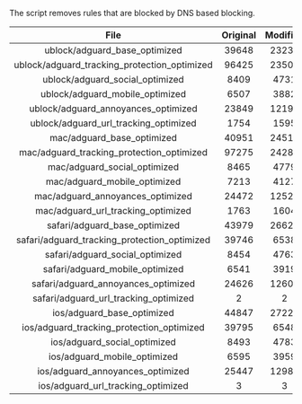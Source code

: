 The script removes rules that are blocked by DNS based blocking.


| File | Original | Modified |
|:----:|:-----:|:-----:|
| ublock/adguard_base_optimized | 39648 | 23236 |
| ublock/adguard_tracking_protection_optimized | 96425 | 23504 |
| ublock/adguard_social_optimized | 8409 | 4731 |
| ublock/adguard_mobile_optimized | 6507 | 3882 |
| ublock/adguard_annoyances_optimized | 23849 | 12190 |
| ublock/adguard_url_tracking_optimized | 1754 | 1595 |
| mac/adguard_base_optimized | 40951 | 24512 |
| mac/adguard_tracking_protection_optimized | 97275 | 24282 |
| mac/adguard_social_optimized | 8465 | 4779 |
| mac/adguard_mobile_optimized | 7213 | 4127 |
| mac/adguard_annoyances_optimized | 24472 | 12522 |
| mac/adguard_url_tracking_optimized | 1763 | 1604 |
| safari/adguard_base_optimized | 43979 | 26625 |
| safari/adguard_tracking_protection_optimized | 39746 | 6538 |
| safari/adguard_social_optimized | 8454 | 4763 |
| safari/adguard_mobile_optimized | 6541 | 3919 |
| safari/adguard_annoyances_optimized | 24626 | 12601 |
| safari/adguard_url_tracking_optimized | 2 | 2 |
| ios/adguard_base_optimized | 44847 | 27227 |
| ios/adguard_tracking_protection_optimized | 39795 | 6548 |
| ios/adguard_social_optimized | 8493 | 4783 |
| ios/adguard_mobile_optimized | 6595 | 3959 |
| ios/adguard_annoyances_optimized | 25447 | 12982 |
| ios/adguard_url_tracking_optimized | 3 | 3 |